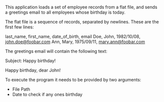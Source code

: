 This application loads a set of employee records from a flat file,
and sends a greetings email to all employees whose birthday is today.

The flat file is a sequence of records, separated by newlines. These
are the first few lines:

last_name, first_name, date_of_birth, email
Doe, John, 1982/10/08, john.doe@foobar.com
Ann, Mary, 1975/09/11, mary.ann@foobar.com

The greetings email will contain the following text:

Subject: Happy birthday!

Happy birthday, dear John!

To execute the program it needs to be provided by two arguments:

- File Path
- Date to check if any ones birthday




